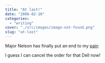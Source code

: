 ```yaml
---
title: "At last!"
date: "2006-02-10"
categories: 
  - "writing"
cover: "./src/images/image-not-found.png"
slug: "at-last"
---
```


Major Nelson has finally put an end to my [pain](http://www.majornelson.com/2006/02/09/stream-media-from-your-mac-to-your-xbox-360/)

I guess I can cancel the order for that Dell now!
